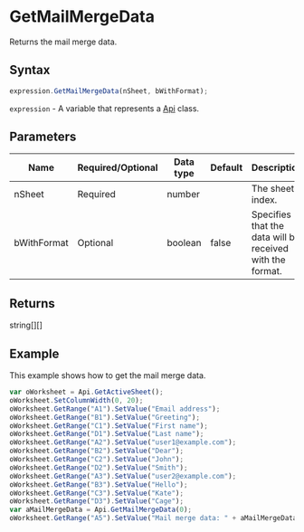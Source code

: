 # GetMailMergeData

Returns the mail merge data.

## Syntax

```javascript
expression.GetMailMergeData(nSheet, bWithFormat);
```

`expression` - A variable that represents a [Api](../Api.md) class.

## Parameters

| **Name** | **Required/Optional** | **Data type** | **Default** | **Description** |
| ------------- | ------------- | ------------- | ------------- | ------------- |
| nSheet | Required | number |  | The sheet index. |
| bWithFormat | Optional | boolean | false | Specifies that the data will be received with the format. |

## Returns

string[][]

## Example

This example shows how to get the mail merge data.

```javascript editor-xlsx
var oWorksheet = Api.GetActiveSheet();
oWorksheet.SetColumnWidth(0, 20);
oWorksheet.GetRange("A1").SetValue("Email address");
oWorksheet.GetRange("B1").SetValue("Greeting");
oWorksheet.GetRange("C1").SetValue("First name");
oWorksheet.GetRange("D1").SetValue("Last name");
oWorksheet.GetRange("A2").SetValue("user1@example.com");
oWorksheet.GetRange("B2").SetValue("Dear");
oWorksheet.GetRange("C2").SetValue("John");
oWorksheet.GetRange("D2").SetValue("Smith");
oWorksheet.GetRange("A3").SetValue("user2@example.com");
oWorksheet.GetRange("B3").SetValue("Hello");
oWorksheet.GetRange("C3").SetValue("Kate");
oWorksheet.GetRange("D3").SetValue("Cage");
var aMailMergeData = Api.GetMailMergeData(0);
oWorksheet.GetRange("A5").SetValue("Mail merge data: " + aMailMergeData);
```
